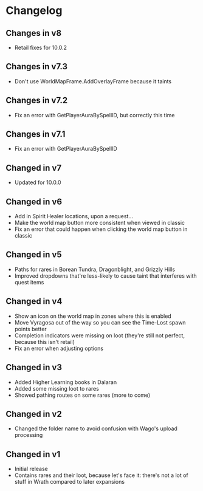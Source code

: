 # Changelog

## Changes in v8

* Retail fixes for 10.0.2

## Changes in v7.3

* Don't use WorldMapFrame.AddOverlayFrame because it taints

## Changes in v7.2

* Fix an error with GetPlayerAuraBySpellID, but correctly this time

## Changes in v7.1

* Fix an error with GetPlayerAuraBySpellID

## Changed in v7

* Updated for 10.0.0

## Changed in v6

* Add in Spirit Healer locations, upon a request...
* Make the world map button more consistent when viewed in classic
* Fix an error that could happen when clicking the world map button in classic

## Changed in v5

* Paths for rares in Borean Tundra, Dragonblight, and Grizzly Hills
* Improved dropdowns that're less-likely to cause taint that interferes with quest items

## Changed in v4

* Show an icon on the world map in zones where this is enabled
* Move Vyragosa out of the way so you can see the Time-Lost spawn points better
* Completion indicators were missing on loot (they're still not perfect, because this isn't retail)
* Fix an error when adjusting options

## Changed in v3

* Added Higher Learning books in Dalaran
* Added some missing loot to rares
* Showed pathing routes on some rares (more to come)

## Changed in v2

* Changed the folder name to avoid confusion with Wago's upload processing

## Changed in v1

* Initial release
* Contains rares and their loot, because let's face it: there's not a lot of stuff in Wrath compared to later expansions
